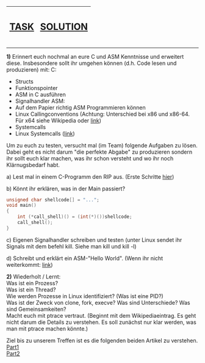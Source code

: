 | <h2>[TASK](https://pg.bwuah.me/prep-task)</h2> | <h2>[SOLUTION](https://pg.bwuah.me/prep)</h2> |
|:---:|:---:|

---

**1)** Erinnert euch nochmal an eure C und ASM Kenntnisse und erweitert
diese. Insbesondere sollt ihr umgehen können (d.h. Code lesen und
produzieren) mit:
C:
- Structs
- Funktionspointer
- ASM in C ausführen
- Signalhandler
ASM:
- Auf dem Papier richtig ASM Programmieren können
- Linux Callingconventions (Achtung: Unterschied bei x86 und x86-64. Für
x64 siehe Wikipedia oder [link](https://software.intel.com/sites/default/files/article/402129/mpx-linux64-abi.pdf))
- Systemcalls
- Linux Systemcalls ([link](http://blog.rchapman.org/posts/Linux_System_Call_Table_for_x86_64/))


Um zu euch zu testen, versucht mal (im Team) folgende Aufgaben zu lösen.
Dabei geht es nicht darum "die perfekte Abgabe" zu produzieren sondern
ihr sollt euch klar machen, was ihr schon versteht und wo ihr noch
Klärnugsbedarf habt.

a) Lest mal in einem C-Programm den RIP aus. (Erste Schritte [hier](https://en.wikipedia.org/wiki/Inline_assembler))

b) Könnt ihr erklären, was in der Main passiert? <br>

```C
unsigned char shellcode[] = "...";
void main() 
{
    int (*call_shell)() = (int(*)())shellcode;
    call_shell();
}
```

c) Eigenen Signalhandler schreiben und testen (unter Linux sendet ihr
Signals mit dem befehl kill. Siehe man kill und kill -l)

d) Schreibt und erklärt ein ASM-"Hello World". (Wenn ihr nicht weiterkommt: [link](http://0xax.blogspot.com/2014/08/say-hello-to-x64-assembly-part-1.html))


**2)** Wiederholt / Lernt:<br>
Was ist ein Prozess? <br>
Was ist ein Thread?<br>
Wie werden Prozesse in Linux identifiziert? (Was ist eine PID?)<br>
Was ist der Zweck von clone, fork, execve? Was sind Unterschiede? Was
sind Gemeinsamkeiten?<br>
Macht euch mit ptrace vertraut. (Beginnt mit dem Wikipediaeintrag. Es
geht nicht darum die Details zu verstehen. Es soll zunächst nur klar
werden, was man mit ptrace machen könnte.)

Ziel bis zu unserem Treffen ist es die folgenden beiden Artikel zu
verstehen. <br>
  [Part1](https://www.linuxjournal.com/article/6100) <br>
  [Part2](https://www.linuxjournal.com/article/6210) <br>

